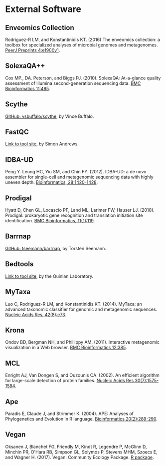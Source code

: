 # External Software

## Enveomics Collection

Rodriguez-R LM, and Konstantinidis KT. (2016) The enveomics collection: a
toolbox for specialized analyses of microbial genomes and metagenomes.
[PeerJ Preprints 4:e1900v1](https://doi.org/10.7287/peerj.preprints.1900v1).

## SolexaQA++

Cox MP., DA. Peterson, and Biggs PJ. (2010). SolexaQA: At-a-glance quality
assessment of Illumina second-generation sequencing data.
[BMC Bioinformatics 11:485](https://doi.org/10.1186/1471-2105-11-485).

## Scythe

[GitHub: vsbuffalo/scythe](https://github.com/vsbuffalo/scythe), by
Vince Buffalo.

## FastQC

[Link to tool site](https://www.bioinformatics.babraham.ac.uk/projects/fastqc),
by Simon Andrews.

## IDBA-UD

Peng Y. Leung HC, Yiu SM, and Chin FY. (2012). IDBA-UD: a de novo assembler for
single-cell and metagenomic sequencing data with highly uneven depth.
[Bioinformatics, 28:1420-1428](https://doi.org/10.1093/bioinformatics/bts174).

## Prodigal

Hyatt D, Chen GL, Locascio PF, Land ML, Larimer FW, Hauser LJ. (2010). Prodigal:
prokaryotic gene recognition and translation initiation site identification.
[BMC Bioinformatics, 11(1):119](https://doi.org/10.1186/1471-2105-11-119).

## Barrnap

[GitHub: tseemann/barrnap](https://github.com/tseemann/barrnap), by Torsten
Seemann.

## Bedtools

[Link to tool site](http://bedtools.readthedocs.io/en/latest), by the Quinlan
Laboratory.

## MyTaxa

Luo C, Rodriguez-R LM, and Konstantinidis KT. (2014). MyTaxa: an advanced
taxonomic classifier for genomic and metagenomic sequences.
[Nucleic Acids Res, 42(8):e73](https://doi.org/10.1093/nar/gku169).

## Krona

Ondov BD, Bergman NH, and Phillippy AM. (2011). Interactive metagenomic
visualization in a Web browser.
[BMC Bioinformatics 12:385](https://doi.org/10.1186/1471-2105-12-385).

## MCL

Enright AJ, Van Dongen S, and Ouzounis CA. (2002). An efficient algorithm for
large-scale detection of protein families.
[Nucleic Acids Res 30(7):1575-1584](https://doi.org/10.1093/nar/30.7.1575).

## Ape

Paradis E, Claude J, and Strimmer K. (2004). APE: Analyses of Phylogenetics and
Evolution in R language.
[Bioinformatics 20(2):289-290](https://doi.org/10.1093/bioinformatics/btg412).

## Vegan

Oksanen J, Blanchet FG, Friendly M, Kindt R, Legendre P, McGlinn D, Minchin PR,
O'Hara RB, Simpson GL, Solymos P, Stevens MHM, Szoecs E, and Wagner H. (2017).
Vegan: Community Ecology Package.
[R package](https://CRAN.R-project.org/package=vegan).
